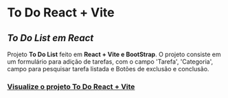 # **To Do React + Vite**
## _To Do List em React_

Projeto **To Do List** feito em **React + Vite e BootStrap**.
O projeto consiste em um formulário para adição de tarefas, com o campo 'Tarefa', 'Categoria', campo para pesquisar tarefa listada e Botões de exclusão e conclusão.

### [Visualize o projeto To Do React + Vite](https://s0d4z3r0.github.io/todo_react_vite/)
